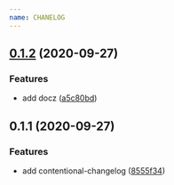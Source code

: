 ```yaml
---
name: CHANELOG
---
```


## [0.1.2](https://github.com/hzzheng/ts-lib-tpl/compare/v0.1.1...v0.1.2) (2020-09-27)

### Features

- add docz ([a5c80bd](https://github.com/hzzheng/ts-lib-tpl/commit/a5c80bd1adf4f8752a339abfc52190a6fedce454))

## 0.1.1 (2020-09-27)

### Features

- add contentional-changelog ([8555f34](https://github.com/hzzheng/ts-lib-tpl/commit/8555f349b6f614cbce441131072bb71d5e8cb223))
